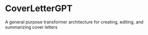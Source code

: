 # CoverLetterGPT
A general purpose transformer architecture for creating, editing, and summarizing cover letters
